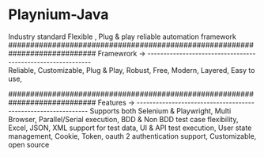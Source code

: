# Playnium-Java
Industry standard Flexible , Plug &amp; play reliable automation framework
############################################################################
Framewrork ->   ------------------------------------------------------------      
Reliable,
Customizable,
Plug & Play,
Robust,
Free,
Modern,
Layered,
Easy to use,

############################################################################
Features ->   --------------------------------------------------------------
Supports both Selenium & Playwright,
Multi Browser,
Parallel/Serial execution,
BDD & Non BDD test case flexibility,
Excel, JSON, XML support for test data,
UI & API test execution,
User state management,
Cookie, Token, oauth 2 authentication support,
Customizable, open source
